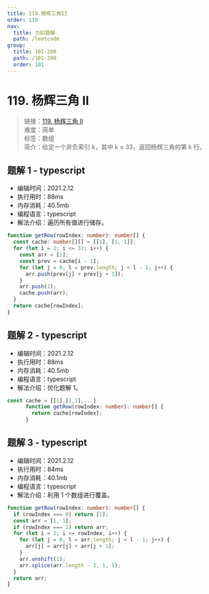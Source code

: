 ```yaml
---
title: 119.杨辉三角II
order: 119
nav:
  title: 力扣题解
  path: /leetcode
group:
  title: 101-200
  path: /101-200
  order: 101
---
```


# 119. 杨辉三角 II

> 链接：[119. 杨辉三角 II](https://leetcode-cn.com/problems/pascals-triangle-ii/)  
> 难度：简单  
> 标签：数组  
> 简介：给定一个非负索引 k，其中 k ≤ 33，返回杨辉三角的第 k 行。

## 题解 1 - typescript

- 编辑时间：2021.2.12
- 执行用时：88ms
- 内存消耗：40.5mb
- 编程语言：typescript
- 解法介绍：遍历所有值进行储存。

```typescript
function getRow(rowIndex: number): number[] {
  const cache: number[][] = [[1], [1, 1]];
  for (let i = 2; i <= 33; i++) {
    const arr = [1];
    const prev = cache[i - 1];
    for (let j = 0, l = prev.length; j < l - 1; j++) {
      arr.push(prev[j] + prev[j + 1]);
    }
    arr.push(1);
    cache.push(arr);
  }
  return cache[rowIndex];
}
```

## 题解 2 - typescript

- 编辑时间：2021.2.12
- 执行用时：88ms
- 内存消耗：40.5mb
- 编程语言：typescript
- 解法介绍：优化题解 1。

```typescript
const cache = [[1],[1,1],...]
      function getRow(rowIndex: number): number[] {
        return cache[rowIndex];
      }
```

## 题解 3 - typescript

- 编辑时间：2021.2.12
- 执行用时：84ms
- 内存消耗：40.1mb
- 编程语言：typescript
- 解法介绍：利用 1 个数组进行覆盖。

```typescript
function getRow(rowIndex: number): number[] {
  if (rowIndex === 0) return [1];
  const arr = [1, 1];
  if (rowIndex === 1) return arr;
  for (let i = 2; i <= rowIndex; i++) {
    for (let j = 0, l = arr.length; j < l - 1; j++) {
      arr[j] = arr[j] + arr[j + 1];
    }
    arr.unshift(1);
    arr.splice(arr.length - 1, 1, 1);
  }
  return arr;
}
```
